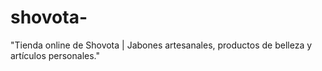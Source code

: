 # shovota-
"Tienda online de Shovota | Jabones artesanales, productos de belleza y artículos personales."
